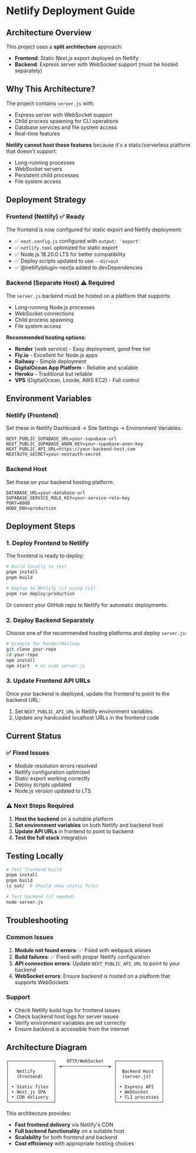# Netlify Deployment Guide

## Architecture Overview

This project uses a **split architecture** approach:

- **Frontend**: Static Next.js export deployed on Netlify
- **Backend**: Express server with WebSocket support (must be hosted separately)

## Why This Architecture?

The project contains `server.js` with:
- Express server with WebSocket support
- Child process spawning for CLI operations
- Database services and file system access
- Real-time features

**Netlify cannot host these features** because it's a static/serverless platform that doesn't support:
- Long-running processes
- WebSocket servers
- Persistent child processes
- File system access

## Deployment Strategy

### Frontend (Netlify) ✅ Ready

The frontend is now configured for static export and Netlify deployment:

- ✅ `next.config.js` configured with `output: 'export'`
- ✅ `netlify.toml` optimized for static export
- ✅ Node.js 18.20.0 LTS for better compatibility
- ✅ Deploy scripts updated to use `--dir=out`
- ✅ @netlify/plugin-nextjs added to devDependencies

### Backend (Separate Host) ⚠️ Required

The `server.js` backend must be hosted on a platform that supports:
- Long-running Node.js processes
- WebSocket connections
- Child process spawning
- File system access

**Recommended hosting options:**
- **Render** (web service) - Easy deployment, good free tier
- **Fly.io** - Excellent for Node.js apps
- **Railway** - Simple deployment
- **DigitalOcean App Platform** - Reliable and scalable
- **Heroku** - Traditional but reliable
- **VPS** (DigitalOcean, Linode, AWS EC2) - Full control

## Environment Variables

### Netlify (Frontend)
Set these in Netlify Dashboard → Site Settings → Environment Variables:

```
NEXT_PUBLIC_SUPABASE_URL=your-supabase-url
NEXT_PUBLIC_SUPABASE_ANON_KEY=your-supabase-anon-key
NEXT_PUBLIC_API_URL=https://your-backend-host.com
NEXTAUTH_SECRET=your-nextauth-secret
```

### Backend Host
Set these on your backend hosting platform:

```
DATABASE_URL=your-database-url
SUPABASE_SERVICE_ROLE_KEY=your-service-role-key
PORT=8080
NODE_ENV=production
```

## Deployment Steps

### 1. Deploy Frontend to Netlify

The frontend is ready to deploy:

```bash
# Build locally to test
pnpm install
pnpm build

# Deploy to Netlify (if using CLI)
pnpm run deploy:production
```

Or connect your GitHub repo to Netlify for automatic deployments.

### 2. Deploy Backend Separately

Choose one of the recommended hosting platforms and deploy `server.js`:

```bash
# Example for Render/Railway
git clone your-repo
cd your-repo
npm install
npm start  # or node server.js
```

### 3. Update Frontend API URLs

Once your backend is deployed, update the frontend to point to the backend URL:

1. Set `NEXT_PUBLIC_API_URL` in Netlify environment variables
2. Update any hardcoded localhost URLs in the frontend code

## Current Status

### ✅ Fixed Issues
- Module resolution errors resolved
- Netlify configuration optimized
- Static export working correctly
- Deploy scripts updated
- Node.js version updated to LTS

### ⚠️ Next Steps Required
1. **Host the backend** on a suitable platform
2. **Set environment variables** on both Netlify and backend host
3. **Update API URLs** in frontend to point to backend
4. **Test the full stack** integration

## Testing Locally

```bash
# Test frontend build
pnpm install
pnpm build
ls out/  # Should show static files

# Test backend (if needed)
node server.js
```

## Troubleshooting

### Common Issues

1. **Module not found errors**: ✅ Fixed with webpack aliases
2. **Build failures**: ✅ Fixed with proper Netlify configuration
3. **API connection errors**: Update `NEXT_PUBLIC_API_URL` to point to your backend
4. **WebSocket errors**: Ensure backend is hosted on a platform that supports WebSockets

### Support

- Check Netlify build logs for frontend issues
- Check backend host logs for server issues
- Verify environment variables are set correctly
- Ensure backend is accessible from the internet

## Architecture Diagram

```
┌─────────────────┐    HTTP/WebSocket    ┌─────────────────┐
│                 │ ◄──────────────────► │                 │
│   Netlify       │                      │  Backend Host   │
│   (Frontend)    │                      │  (server.js)    │
│                 │                      │                 │
│ • Static files  │                      │ • Express API   │
│ • Next.js SPA   │                      │ • WebSocket     │
│ • CDN delivery  │                      │ • CLI processes │
└─────────────────┘                      └─────────────────┘
```

This architecture provides:
- **Fast frontend delivery** via Netlify's CDN
- **Full backend functionality** on a suitable host
- **Scalability** for both frontend and backend
- **Cost efficiency** with appropriate hosting choices